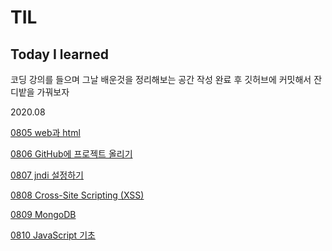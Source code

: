 # TIL
## Today I learned
코딩 강의를 들으며 그날  배운것을 정리해보는 공간
작성 완료 후 깃허브에 커밋해서 잔디밭을 가꿔보자


2020.08


[0805 web과 html](https://github.com/danny-L1/TIL/blob/master/0805%20web%EA%B3%BC%20html.md)

[0806 GitHub에 프로젝트 올리기](https://github.com/danny-L1/TIL/blob/master/0806.md)

[0807 jndi 설정하기](https://github.com/danny-L1/TIL/blob/master/0807.md)

[0808 Cross-Site Scripting (XSS)](https://github.com/danny-L1/TIL/blob/master/0808.md)

[0809 MongoDB](https://github.com/danny-L1/TIL/blob/master/0809.md)

[0810 JavaScript 기초](https://github.com/danny-L1/TIL/blob/master/0810.md)
